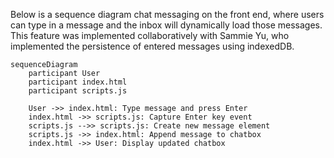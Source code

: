 Below is a sequence diagram chat messaging on the front end, where users can type in a message and the inbox will dynamically load those messages. 
This feature was implemented collaboratively with Sammie Yu, who implemented the persistence of entered messages using indexedDB.

```mermaid
sequenceDiagram
    participant User
    participant index.html
    participant scripts.js

    User ->> index.html: Type message and press Enter
    index.html ->> scripts.js: Capture Enter key event
    scripts.js -->> scripts.js: Create new message element
    scripts.js ->> index.html: Append message to chatbox
    index.html ->> User: Display updated chatbox
```
